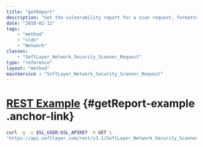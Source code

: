 ```yaml
---
title: "getReport"
description: "Get the vulnerability report for a scan request, formatted as HTML string. Previous scan reports are held indefinitely. "
date: "2018-02-12"
tags:
    - "method"
    - "sldn"
    - "Network"
classes:
    - "SoftLayer_Network_Security_Scanner_Request"
type: "reference"
layout: "method"
mainService : "SoftLayer_Network_Security_Scanner_Request"
---
```


# [REST Example](#getReport-example) <a href="/article/rest/"><i class="fas fa-question"></i></a> {#getReport-example .anchor-link} 
```bash
curl -g -u $SL_USER:$SL_APIKEY -X GET \
'https://api.softlayer.com/rest/v3.1/SoftLayer_Network_Security_Scanner_Request/{SoftLayer_Network_Security_Scanner_RequestID}/getReport'
```
